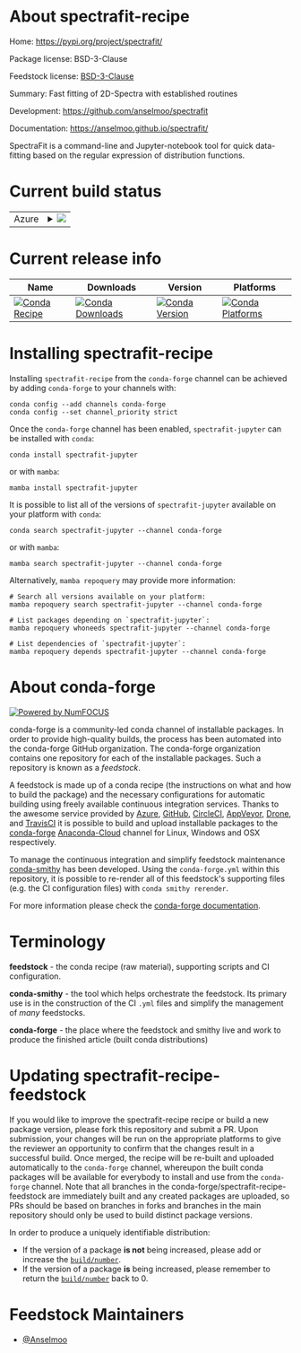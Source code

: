 About spectrafit-recipe
=======================

Home: https://pypi.org/project/spectrafit/

Package license: BSD-3-Clause

Feedstock license: [BSD-3-Clause](https://github.com/conda-forge/spectrafit-feedstock/blob/main/LICENSE.txt)

Summary: Fast fitting of 2D-Spectra with established routines

Development: https://github.com/anselmoo/spectrafit

Documentation: https://anselmoo.github.io/spectrafit/

SpectraFit is a command-line and Jupyter-notebook tool for
quick data-fitting based on the regular expression of distribution
functions.


Current build status
====================


<table>
    
  <tr>
    <td>Azure</td>
    <td>
      <details>
        <summary>
          <a href="https://dev.azure.com/conda-forge/feedstock-builds/_build/latest?definitionId=16585&branchName=main">
            <img src="https://dev.azure.com/conda-forge/feedstock-builds/_apis/build/status/spectrafit-feedstock?branchName=main">
          </a>
        </summary>
        <table>
          <thead><tr><th>Variant</th><th>Status</th></tr></thead>
          <tbody><tr>
              <td>linux_64_python3.10.____cpython</td>
              <td>
                <a href="https://dev.azure.com/conda-forge/feedstock-builds/_build/latest?definitionId=16585&branchName=main">
                  <img src="https://dev.azure.com/conda-forge/feedstock-builds/_apis/build/status/spectrafit-feedstock?branchName=main&jobName=linux&configuration=linux_64_python3.10.____cpython" alt="variant">
                </a>
              </td>
            </tr><tr>
              <td>linux_64_python3.7.____cpython</td>
              <td>
                <a href="https://dev.azure.com/conda-forge/feedstock-builds/_build/latest?definitionId=16585&branchName=main">
                  <img src="https://dev.azure.com/conda-forge/feedstock-builds/_apis/build/status/spectrafit-feedstock?branchName=main&jobName=linux&configuration=linux_64_python3.7.____cpython" alt="variant">
                </a>
              </td>
            </tr><tr>
              <td>linux_64_python3.8.____cpython</td>
              <td>
                <a href="https://dev.azure.com/conda-forge/feedstock-builds/_build/latest?definitionId=16585&branchName=main">
                  <img src="https://dev.azure.com/conda-forge/feedstock-builds/_apis/build/status/spectrafit-feedstock?branchName=main&jobName=linux&configuration=linux_64_python3.8.____cpython" alt="variant">
                </a>
              </td>
            </tr><tr>
              <td>linux_64_python3.9.____cpython</td>
              <td>
                <a href="https://dev.azure.com/conda-forge/feedstock-builds/_build/latest?definitionId=16585&branchName=main">
                  <img src="https://dev.azure.com/conda-forge/feedstock-builds/_apis/build/status/spectrafit-feedstock?branchName=main&jobName=linux&configuration=linux_64_python3.9.____cpython" alt="variant">
                </a>
              </td>
            </tr><tr>
              <td>osx_64_python3.10.____cpython</td>
              <td>
                <a href="https://dev.azure.com/conda-forge/feedstock-builds/_build/latest?definitionId=16585&branchName=main">
                  <img src="https://dev.azure.com/conda-forge/feedstock-builds/_apis/build/status/spectrafit-feedstock?branchName=main&jobName=osx&configuration=osx_64_python3.10.____cpython" alt="variant">
                </a>
              </td>
            </tr><tr>
              <td>osx_64_python3.7.____cpython</td>
              <td>
                <a href="https://dev.azure.com/conda-forge/feedstock-builds/_build/latest?definitionId=16585&branchName=main">
                  <img src="https://dev.azure.com/conda-forge/feedstock-builds/_apis/build/status/spectrafit-feedstock?branchName=main&jobName=osx&configuration=osx_64_python3.7.____cpython" alt="variant">
                </a>
              </td>
            </tr><tr>
              <td>osx_64_python3.8.____cpython</td>
              <td>
                <a href="https://dev.azure.com/conda-forge/feedstock-builds/_build/latest?definitionId=16585&branchName=main">
                  <img src="https://dev.azure.com/conda-forge/feedstock-builds/_apis/build/status/spectrafit-feedstock?branchName=main&jobName=osx&configuration=osx_64_python3.8.____cpython" alt="variant">
                </a>
              </td>
            </tr><tr>
              <td>osx_64_python3.9.____cpython</td>
              <td>
                <a href="https://dev.azure.com/conda-forge/feedstock-builds/_build/latest?definitionId=16585&branchName=main">
                  <img src="https://dev.azure.com/conda-forge/feedstock-builds/_apis/build/status/spectrafit-feedstock?branchName=main&jobName=osx&configuration=osx_64_python3.9.____cpython" alt="variant">
                </a>
              </td>
            </tr><tr>
              <td>win_64_python3.10.____cpython</td>
              <td>
                <a href="https://dev.azure.com/conda-forge/feedstock-builds/_build/latest?definitionId=16585&branchName=main">
                  <img src="https://dev.azure.com/conda-forge/feedstock-builds/_apis/build/status/spectrafit-feedstock?branchName=main&jobName=win&configuration=win_64_python3.10.____cpython" alt="variant">
                </a>
              </td>
            </tr><tr>
              <td>win_64_python3.7.____cpython</td>
              <td>
                <a href="https://dev.azure.com/conda-forge/feedstock-builds/_build/latest?definitionId=16585&branchName=main">
                  <img src="https://dev.azure.com/conda-forge/feedstock-builds/_apis/build/status/spectrafit-feedstock?branchName=main&jobName=win&configuration=win_64_python3.7.____cpython" alt="variant">
                </a>
              </td>
            </tr><tr>
              <td>win_64_python3.8.____cpython</td>
              <td>
                <a href="https://dev.azure.com/conda-forge/feedstock-builds/_build/latest?definitionId=16585&branchName=main">
                  <img src="https://dev.azure.com/conda-forge/feedstock-builds/_apis/build/status/spectrafit-feedstock?branchName=main&jobName=win&configuration=win_64_python3.8.____cpython" alt="variant">
                </a>
              </td>
            </tr><tr>
              <td>win_64_python3.9.____cpython</td>
              <td>
                <a href="https://dev.azure.com/conda-forge/feedstock-builds/_build/latest?definitionId=16585&branchName=main">
                  <img src="https://dev.azure.com/conda-forge/feedstock-builds/_apis/build/status/spectrafit-feedstock?branchName=main&jobName=win&configuration=win_64_python3.9.____cpython" alt="variant">
                </a>
              </td>
            </tr>
          </tbody>
        </table>
      </details>
    </td>
  </tr>
</table>

Current release info
====================

| Name | Downloads | Version | Platforms |
| --- | --- | --- | --- |
| [![Conda Recipe](https://img.shields.io/badge/recipe-spectrafit--jupyter-green.svg)](https://anaconda.org/conda-forge/spectrafit-jupyter) | [![Conda Downloads](https://img.shields.io/conda/dn/conda-forge/spectrafit-jupyter.svg)](https://anaconda.org/conda-forge/spectrafit-jupyter) | [![Conda Version](https://img.shields.io/conda/vn/conda-forge/spectrafit-jupyter.svg)](https://anaconda.org/conda-forge/spectrafit-jupyter) | [![Conda Platforms](https://img.shields.io/conda/pn/conda-forge/spectrafit-jupyter.svg)](https://anaconda.org/conda-forge/spectrafit-jupyter) |

Installing spectrafit-recipe
============================

Installing `spectrafit-recipe` from the `conda-forge` channel can be achieved by adding `conda-forge` to your channels with:

```
conda config --add channels conda-forge
conda config --set channel_priority strict
```

Once the `conda-forge` channel has been enabled, `spectrafit-jupyter` can be installed with `conda`:

```
conda install spectrafit-jupyter
```

or with `mamba`:

```
mamba install spectrafit-jupyter
```

It is possible to list all of the versions of `spectrafit-jupyter` available on your platform with `conda`:

```
conda search spectrafit-jupyter --channel conda-forge
```

or with `mamba`:

```
mamba search spectrafit-jupyter --channel conda-forge
```

Alternatively, `mamba repoquery` may provide more information:

```
# Search all versions available on your platform:
mamba repoquery search spectrafit-jupyter --channel conda-forge

# List packages depending on `spectrafit-jupyter`:
mamba repoquery whoneeds spectrafit-jupyter --channel conda-forge

# List dependencies of `spectrafit-jupyter`:
mamba repoquery depends spectrafit-jupyter --channel conda-forge
```


About conda-forge
=================

[![Powered by
NumFOCUS](https://img.shields.io/badge/powered%20by-NumFOCUS-orange.svg?style=flat&colorA=E1523D&colorB=007D8A)](https://numfocus.org)

conda-forge is a community-led conda channel of installable packages.
In order to provide high-quality builds, the process has been automated into the
conda-forge GitHub organization. The conda-forge organization contains one repository
for each of the installable packages. Such a repository is known as a *feedstock*.

A feedstock is made up of a conda recipe (the instructions on what and how to build
the package) and the necessary configurations for automatic building using freely
available continuous integration services. Thanks to the awesome service provided by
[Azure](https://azure.microsoft.com/en-us/services/devops/), [GitHub](https://github.com/),
[CircleCI](https://circleci.com/), [AppVeyor](https://www.appveyor.com/),
[Drone](https://cloud.drone.io/welcome), and [TravisCI](https://travis-ci.com/)
it is possible to build and upload installable packages to the
[conda-forge](https://anaconda.org/conda-forge) [Anaconda-Cloud](https://anaconda.org/)
channel for Linux, Windows and OSX respectively.

To manage the continuous integration and simplify feedstock maintenance
[conda-smithy](https://github.com/conda-forge/conda-smithy) has been developed.
Using the ``conda-forge.yml`` within this repository, it is possible to re-render all of
this feedstock's supporting files (e.g. the CI configuration files) with ``conda smithy rerender``.

For more information please check the [conda-forge documentation](https://conda-forge.org/docs/).

Terminology
===========

**feedstock** - the conda recipe (raw material), supporting scripts and CI configuration.

**conda-smithy** - the tool which helps orchestrate the feedstock.
                   Its primary use is in the construction of the CI ``.yml`` files
                   and simplify the management of *many* feedstocks.

**conda-forge** - the place where the feedstock and smithy live and work to
                  produce the finished article (built conda distributions)


Updating spectrafit-recipe-feedstock
====================================

If you would like to improve the spectrafit-recipe recipe or build a new
package version, please fork this repository and submit a PR. Upon submission,
your changes will be run on the appropriate platforms to give the reviewer an
opportunity to confirm that the changes result in a successful build. Once
merged, the recipe will be re-built and uploaded automatically to the
`conda-forge` channel, whereupon the built conda packages will be available for
everybody to install and use from the `conda-forge` channel.
Note that all branches in the conda-forge/spectrafit-recipe-feedstock are
immediately built and any created packages are uploaded, so PRs should be based
on branches in forks and branches in the main repository should only be used to
build distinct package versions.

In order to produce a uniquely identifiable distribution:
 * If the version of a package **is not** being increased, please add or increase
   the [``build/number``](https://docs.conda.io/projects/conda-build/en/latest/resources/define-metadata.html#build-number-and-string).
 * If the version of a package **is** being increased, please remember to return
   the [``build/number``](https://docs.conda.io/projects/conda-build/en/latest/resources/define-metadata.html#build-number-and-string)
   back to 0.

Feedstock Maintainers
=====================

* [@Anselmoo](https://github.com/Anselmoo/)


